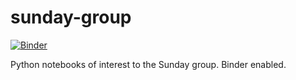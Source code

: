 # sunday-group
[![Binder](http://mybinder.org/badge_logo.svg)](http://github.com/PhysicsCafe/sunday-group)

Python notebooks of interest to the Sunday group. Binder enabled.
